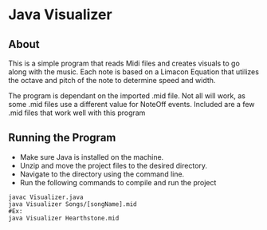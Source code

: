 # Java Visualizer
## About
This is a simple program that reads Midi files and creates visuals to go along with the music. Each note is based on a Limacon Equation that utilizes the octave and pitch of the note to determine speed and width.

The program is dependant on the imported .mid file. Not all will work, as some .mid files use a different value for NoteOff events.
Included are a few .mid files that work well with this program

## Running the Program
- Make sure Java is installed on the machine. 
- Unzip and move the project files to the desired directory.
- Navigate to the directory using the command line.
- Run the following commands to compile and run the project

~~~
javac Visualizer.java 
java Visualizer Songs/[songName].mid
#Ex:
java Visualizer Hearthstone.mid
~~~
